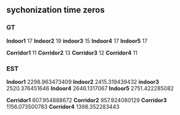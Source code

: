 ## sychonization time zeros

### GT

**Indoor1** 17
**Indoor2** 19
**indoor3** 15
**Indoor4** 17
**Indoor5** 17



**Corridor1** 11
**Corridor2** 13
**Corridor3** 12
**Corridor4** 11



### EST

**Indoor1** 2298.963473409
**Indoor2** 2415.319439432
**indoor3** 2520.376451646
**Indoor4** 2646.1317067
**Indoor5** 2751.422285082



**Corridor1** 607.954888672
**Corridor2** 957.924080129
**Corridor3** 1156.073500783
**Corridor4** 1398.352283443



